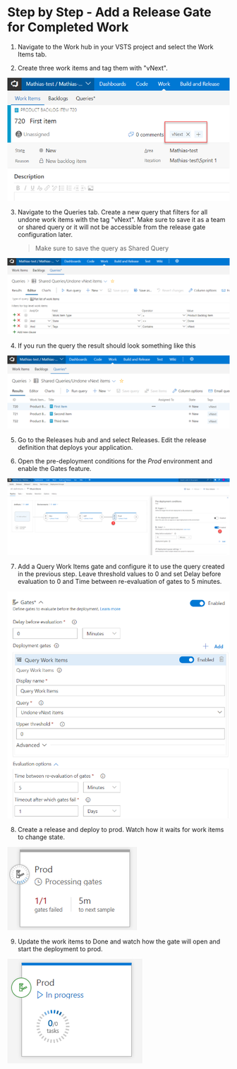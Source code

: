 # Step by Step - Add a Release Gate for Completed Work #

1. Navigate to the Work hub in your VSTS project and select the Work Items tab.

2. Create three work items and tag them with "vNext".

![](./images/F008-P001-CreateWorkItem.png)

3. Navigate to the Queries tab. Create a new query that filters for all undone work items with the tag "vNext". Make sure to save it as a team or shared query or it will not be accessible from the release gate configuration later. 

    > Make sure to save the query as Shared Query

![](./images/F008-P001-Query.png)

4. If you run the query the result should look something like this

![](./images/F008-P001-Result.png)

5. Go to the Releases hub and and select Releases. Edit the release definition that deploys your application.

6. Open the pre-deployment conditions for the _Prod_ environment and enable the Gates feature.

![](./images/F008-P001-EnableGate.png)

7. Add a Query Work Items gate and configure it to use the query created in the previous step. Leave threshold values to 0 and set Delay before evaluation to 0 and Time between re-evaluation of gates to 5 minutes.

![](./images/F008-P001-ConfigGate.png)

8. Create a release and deploy to prod. Watch how it waits for work items to change state.

![](./images/F008-P001-ProcessGate.png)

9. Update the work items to Done and watch how the gate will open and start the deployment to prod. 

![](./images/F008-P001-PassedGate.png)

